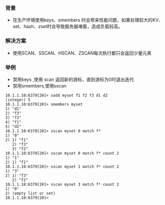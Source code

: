 ### 背景
* 在生产环境使用keys、smembers 时会带来性能问题，如果处理较大的KV、set、hash、zset时会导致服务器堵塞，造成负载较高。

### 解决方案
* 使用SCAN、SSCAN、HSCAN、ZSCAN每次执行都只会返回少量元素

### 举例

* 禁用keys ,使用 scan 返回新的游标，直到游标为0时退出迭代
* 禁用smembers,使用sscan 
~~~
10.1.1.10:6379[20]> sadd myset f1 f2 f3 d1 d2
(integer) 5
10.1.1.10:6379[20]> smembers myset
1) "d1"
2) "f3"
3) "f2"
4) "f1"
5) "d2"
10.1.1.10:6379[20]> sscan myset 0 match f*
1) "0"
2) 1) "f1"
   2) "f3"
   3) "f2"
10.1.1.10:6379[20]> sscan myset 0 match f* count 2
1) "1"
2) 1) "f1"
10.1.1.10:6379[20]> sscan myset 1 match f* count 2
1) "3"
2) 1) "f3"
   2) "f2"
10.1.1.10:6379[20]> sscan myset 3 match f* count 2
1) "0"
2) (empty list or set)
10.1.1.10:6379[20]>

~~~
